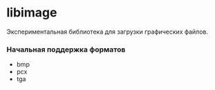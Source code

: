 libimage
===========

Экспериментальная библиотека для загрузки графических файлов.

### Начальная поддержка форматов
* bmp
* pcx
* tga
